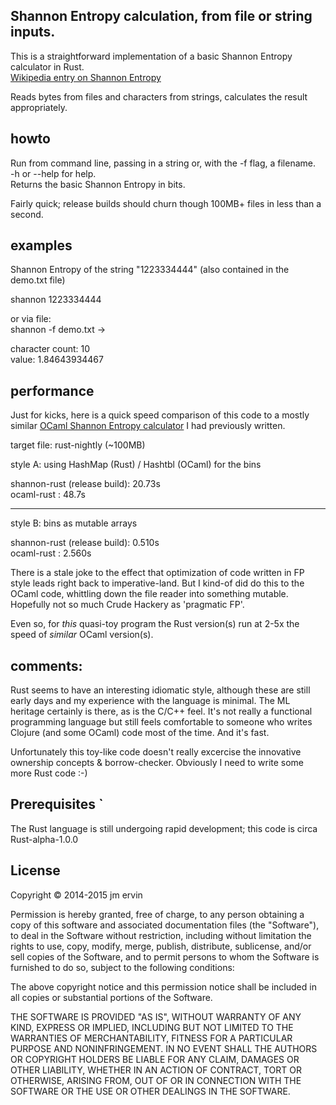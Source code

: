 ## Shannon Entropy calculation, from file or string inputs.

This is a straightforward implementation of a basic Shannon Entropy calculator in Rust.   
[Wikipedia entry on Shannon Entropy](http://en.wikipedia.org/wiki/Entropy_%28information_theory%29)    

 Reads bytes from files and characters from strings, calculates the result appropriately.    
    

## howto
Run from command line, passing in a string or, with the -f flag, a filename.   
-h or --help for help.   
Returns the basic Shannon Entropy in bits.   

Fairly quick; release builds should churn though 100MB+ files in less than a second.   


## examples

Shannon Entropy of the string "1223334444" (also contained in the demo.txt file)   

shannon 1223334444     

or via file:   
shannon -f demo.txt ->    

  character count: 10   
  value: 1.84643934467    
 

## performance  
Just for kicks, here is a quick speed comparison of this code to a mostly similar [OCaml Shannon Entropy calculator](https://github.com/jme/shannon) I had previously written.  


target file: rust-nightly (~100MB)   

style A: using HashMap (Rust) / Hashtbl (OCaml) for the bins   

shannon-rust (release build): 20.73s   
ocaml-rust                  : 48.7s    

   ----------------------------
style B: bins as mutable arrays  

shannon-rust (release build): 0.510s   
ocaml-rust                  : 2.560s    


There is a stale joke to the effect that optimization of code written in FP style leads right back to imperative-land. But I kind-of did do this to the OCaml code, whittling down the file reader into something mutable. Hopefully not so much Crude Hackery as 'pragmatic FP'.  

Even so, for *this* quasi-toy program the Rust version(s) run at 2-5x the speed of *similar* OCaml version(s).  



## comments:
 Rust seems to have an interesting idiomatic style, although these are still early days and my experience with the language is minimal. The ML heritage certainly is there, as is the C/C++ feel. It's not really a functional programming language but still feels comfortable to someone who writes Clojure (and some OCaml) code most of the time.  And it's fast.  
   
Unfortunately this toy-like code doesn't really excercise the innovative ownership concepts & borrow-checker.  Obviously I need to write some more Rust code :-)   



## Prerequisites `

 The Rust language is still undergoing rapid development; this code is circa Rust-alpha-1.0.0     



## License

Copyright © 2014-2015 jm ervin

Permission is hereby granted, free of charge, to any person obtaining a copy of this software and associated documentation files (the "Software"), to deal in the Software without restriction, including without limitation the rights to use, copy, modify, merge, publish, distribute, sublicense, and/or sell copies of the Software, and to permit persons to whom the Software is furnished to do so, subject to the following conditions:

The above copyright notice and this permission notice shall be included in all copies or substantial portions of the Software.

THE SOFTWARE IS PROVIDED "AS IS", WITHOUT WARRANTY OF ANY KIND, EXPRESS OR IMPLIED, INCLUDING BUT NOT LIMITED TO THE WARRANTIES OF MERCHANTABILITY, FITNESS FOR A PARTICULAR PURPOSE AND NONINFRINGEMENT. IN NO EVENT SHALL THE AUTHORS OR COPYRIGHT HOLDERS BE LIABLE FOR ANY CLAIM, DAMAGES OR OTHER LIABILITY, WHETHER IN AN ACTION OF CONTRACT, TORT OR OTHERWISE, ARISING FROM, OUT OF OR IN CONNECTION WITH THE SOFTWARE OR THE USE OR OTHER DEALINGS IN THE SOFTWARE.



